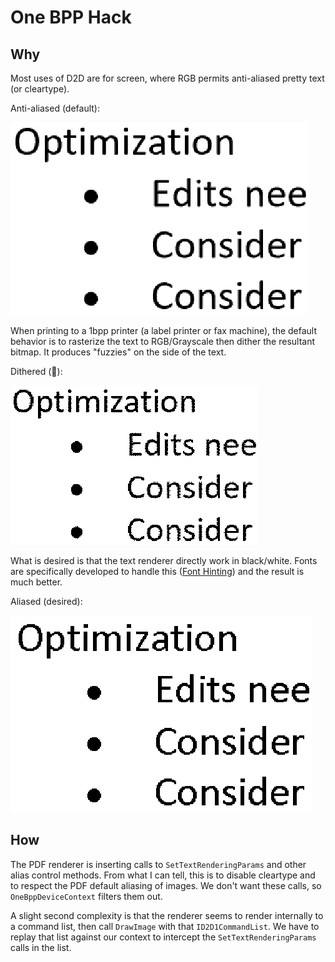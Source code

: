 ﻿# One BPP Hack

## Why

Most uses of D2D are for screen, where RGB permits anti-aliased pretty text (or cleartype).

Anti-aliased (default):

![Anti-aliased](Readme_antialiased.png)

When printing to a 1bpp printer (a label printer or fax machine), the default behavior is
to rasterize the text to RGB/Grayscale then dither the resultant bitmap.  It produces "fuzzies"
on the side of the text.

Dithered (🤮):

![Dithered](Readme_dithered.png)

What is desired is that the text renderer directly work in black/white.  Fonts are 
specifically developed to handle this ([Font Hinting](https://en.wikipedia.org/wiki/Font_hinting)) 
and the result is much better.

Aliased (desired):

![Aliased text](Readme_aliased.png)

## How

The PDF renderer is inserting calls to `SetTextRenderingParams` and other alias control
methods.  From what I can tell, this is to disable cleartype and to respect the PDF default
aliasing of images.  We don't want these calls, so `OneBppDeviceContext` filters them out.

A slight second complexity is that the renderer seems to render internally to a command
list, then call `DrawImage` with that `ID2D1CommandList`.  We have to replay that list
against our context to intercept the `SetTextRenderingParams` calls in the list.